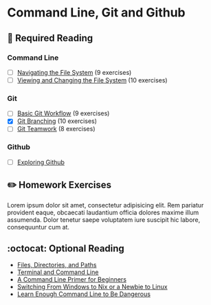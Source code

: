 # Command Line, Git and Github 

## :closed_book:  **Required Reading**

### Command Line

- [ ] [Navigating the File System](https://www.codecademy.com/courses/learn-the-command-line/lessons/navigation) (9 exercises)
- [ ] [Viewing and Changing the File System](https://www.codecademy.com/courses/learn-the-command-line/lessons/command-line-manipulation) (10 exercises)

### Git

- [ ] [Basic Git Workflow](https://www.codecademy.com/courses/learn-git/lessons/git-workflow) (9 exercises)
- [x] [Git Branching](https://www.codecademy.com/courses/learn-git/lessons/git-branching) (10 exercises)
- [ ] [Git Teamwork](https://www.codecademy.com/courses/learn-git/lessons/git-teamwork) (8 exercises)

### Github

- [ ] [Exploring Github](http://mod0.turing.io/session4/#github)

## :pencil2:  **Homework Exercises**

Lorem ipsum dolor sit amet, consectetur adipisicing elit. Rem pariatur provident eaque, obcaecati laudantium officia dolores maxime illum assumenda. Dolor tenetur saepe voluptatem iure suscipit hic labore, consequuntur cum at.

## :octocat:  **Optional Reading**

* [Files, Directories, and Paths](http://mod0.turing.io/session3/#filesdirectories)
* [Terminal and Command Line](http://mod0.turing.io/session3/#terminalcommandline)
* [A Command Line Primer for Beginners](https://lifehacker.com/a-command-line-primer-for-beginners-5633909)
* [Switching From Windows to Nix or a Newbie to Linux](https://www.tecmint.com/useful-linux-commands-for-newbies/)
* [Learn Enough Command Line to Be Dangerous](https://www.learnenough.com/command-line-tutorial/basics)
